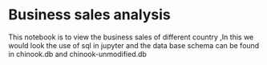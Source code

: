 # Business sales analysis

This notebook is to view the business sales of different country ,In this we would look the use of sql in jupyter and the data base schema can be found in chinook.db and chinook-unmodified.db